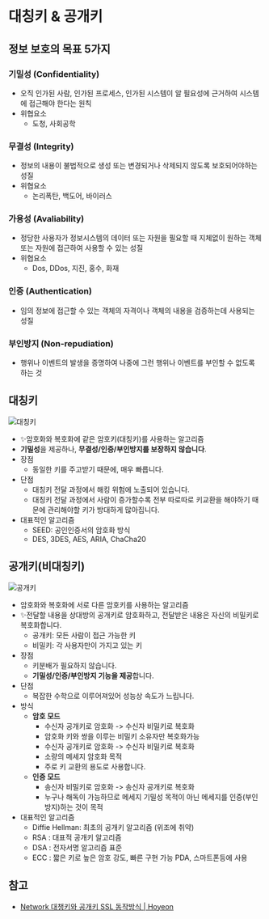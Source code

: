# 대칭키 & 공개키
## 정보 보호의 목표 5가지
### 기밀성 (Confidentiality)
- 오직 인가된 사람, 인가된 프로세스, 인가된 시스템이 알 필요성에 근거하여 시스템에 접근해야 한다는 원칙
- 위협요소
	- 도청, 사회공학
### 무결성 (Integrity)
- 정보의 내용이 불법적으로 생성 또는 변경되거나 삭제되지 않도록 보호되어야하는 성질
- 위협요소
	- 논리폭탄, 백도어, 바이러스
### 가용성 (Avaliability) 
- 정당한 사용자가 정보시스템의 데이터 또는 자원을 필요할 때 지체없이 원하는 객체 또는 자원에 접근하여 사용할 수 있는 성질
- 위협요소
	- Dos, DDos, 지진, 홍수, 화재
### 인증 (Authentication)
- 임의 정보에 접근할 수 있는 객체의 자격이나 객체의 내용을 검증하는데 사용되는 성질 
### 부인방지 (Non-repudiation)
- 행위나 이벤트의 발생을 증명하여 나중에 그런 행위나 이벤트를 부인할 수 없도록 하는 것 

## 대칭키
![대칭키](https://user-images.githubusercontent.com/31344894/199950505-187dbca0-4bbf-4b64-a783-8c7a16030851.png)
- ✨암호화와 복호화에 같은 암호키(대칭키)를 사용하는 알고리즘
- **기밀성**을 제공하나, **무결성/인증/부인방지를 보장하지 않습니다**. 
- 장점
	- 동일한 키를 주고받기 때문에, 매우 빠릅니다. 
- 단점
	- 대칭키 전달 과정에서 해킹 위험에 노출되어 있습니다. 
	- 대칭키 전달 과정에서 사람이 증가할수록 전부 따로따로 키교환을 해야하기 때문에 관리해야할 키가 방대하게 많아집니다. 
- 대표적인 알고리즘
	- SEED: 공인인증서의 암호화 방식
	- DES, 3DES, AES, ARIA, ChaCha20
## 공개키(비대칭키)
![공개키](https://user-images.githubusercontent.com/31344894/199953148-52c59dea-e6fc-41de-a1d9-91bf2d88e7a0.png)
- 암호화와 복호화에 서로 다른 암호키를 사용하는 알고리즘 
- ✨전달할 내용을 상대방의 공개키로 암호화하고, 전달받은 내용은 자신의 비밀키로 복호화합니다. 
	- 공개키: 모든 사람이 접근 가능한 키
	- 비밀키: 각 사용자만이 가지고 있는 키
- 장점
	- 키분배가 필요하지 않습니다.
	- **기밀성/인증/부인방지 기능을 제공**합니다. 
- 단점
	- 복잡한 수학으로 이루어져있어 성능상 속도가 느립니다. 
- 방식
	- **암호 모드**
		- 수신자 공개키로 암호화 -> 수신자 비밀키로 복호화
		- 암호화 키와 쌍을 이루는 비밀키 소유자만 복호화가능
		- 수신자 공개키로 암호화 -> 수신자 비밀키로 복호화
		- 소량의 메세지 암호화 목적
		- 주로 키 교환의 용도로 사용합니다. 
	- **인증 모드**
		- 송신자 비밀키로 암호화 -> 송신자 공개키로 복호화
		- 누구나 해독이 가능하므로 메세지 기밀성 목적이 아닌 메세지를 인증(부인방지)하는 것이 목적
- 대표적인 알고리즘
	- Diffie Hellman: 최초의 공개키 알고리즘 (위조에 취약)
	- RSA : 대표적 공개키 알고리즘
	* DSA : 전자서명 알고리즘 표준
	* ECC : 짧은 키로 높은 암호 강도, 빠른 구현 가능 PDA, 스마트폰등에 사용

## 참고
- [Network 대챙키와 공개키 SSL 동작방식 | Hoyeon](https://hoyeonkim795.github.io/posts/%EB%8C%80%EC%B9%AD%ED%82%A4-%EA%B3%B5%EA%B0%9C%ED%82%A4/)
